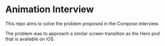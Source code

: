 # Animation Interview

This repo aims to solve the problem proposed in the Compose interview.

The problem was to approach a similar screen transition as the Hero pod that is available on iOS.
